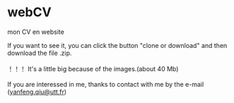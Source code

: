 # webCV
mon CV en website

If you want to see it, you can click the button "clone or download" and then download the file .zip.</br></br>
！！！ It's a little big because of the images.(about 40 Mb)</br></br>
If you are interessed in me, thanks to contact with me by the e-mail (yanfeng.qiu@utt.fr)

